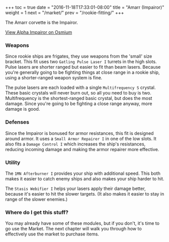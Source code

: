 +++
toc = true
date = "2016-11-18T17:33:01-08:00"
title = "Amarr (Impairor)"
weight = 1
next = "/market/"
prev = "/rookie-fitting/"
+++

The Amarr corvette is the Impairor.

<object type="image/svg+xml"
  data="https://o.smium.org/api/convert/118270/svg/118270-alpha-impairor.svg?privatetoken=2365660861286055936">
<a href="https://o.smium.org/loadout/private/118270/2365660861286055936">View Alpha Impairor on Osmium</a></object>

### Weapons

Since rookie ships are frigates, they use weapons from the 'small' size bracket.
This fit uses two `Gatling Pulse Laser I` turrets in the high slots.
Pulse lasers are shorter ranged but easier to fit than beam lasers.
Because you're generally going to be fighting things at close range
in a rookie ship, using a shorter-ranged weapon system is fine.

The pulse lasers are each loaded with a single `Multifrequency S` crystal.
These basic crystals will never burn out, so all you need to buy is two.
Multifrequency is the shortest-ranged basic crystal, but does the most damage.
Since you're going to be fighting a close range anyway, more damage is good.

### Defenses

Since the Impairor is bonused for armor resistances, this fit is designed around armor.
It uses a `Small Armor Repairer I` in one of the low slots. It also fits a `Damage Control I`
which increases the ship's resistances, reducing incoming damage and making the armor repairer
more effective.

### Utility

The `1MN Afterburner I` provides your ship with additional speed. This both makes it easier to
catch enemy ships and also makes your ship harder to hit.

The `Stasis Webifier I` helps your lasers apply their damage better, because it's easier to hit
the slower targets. (It also makes it easier to stay in range of the slower enemies.)

### Where do I get this stuff?

You may already have some of these modules, but if you don't, it's time to go use the Market.
The next chapter will walk you through how to effectively use the market to purchase items.
